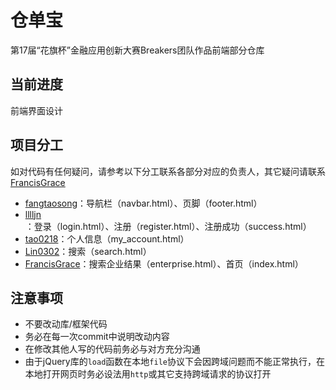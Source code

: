 # 仓单宝
第17届“花旗杯”金融应用创新大赛Breakers团队作品前端部分仓库

## 当前进度

前端界面设计

## 项目分工

如对代码有任何疑问，请参考以下分工联系各部分对应的负责人，其它疑问请联系[FrancisGrace](https://github.com/FrancisGrace)

- [fangtaosong](https://github.com/fangtaosong)：导航栏（navbar.html）、页脚（footer.html）
- [lllljn](https://github.com/lllljn)：登录（login.html）、注册（register.html）、注册成功（success.html）
- [tao0218](https://github.com/tao0218)：个人信息（my_account.html）
- [Lin0302](https://github.com/Lin0302)：搜索（search.html）
- [FrancisGrace](https://github.com/FrancisGrace)：搜索企业结果（enterprise.html）、首页（index.html）

## 注意事项
* 不要改动库/框架代码
* 务必在每一次commit中说明改动内容
* 在修改其他人写的代码前务必与对方充分沟通
* 由于jQuery库的`load`函数在本地`file`协议下会因跨域问题而不能正常执行，在本地打开网页时务必设法用`http`或其它支持跨域请求的协议打开
